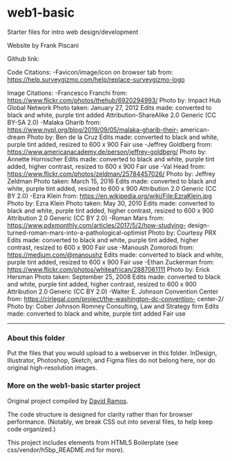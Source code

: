 # web1-basic

Starter files for intro web design/development

Website by Frank Piscani

Github link:

Code Citations:
-Favicon/image/icon on browser tab from: 	https://help.surveygizmo.com/help/replace-surveygizmo-logo

Image Citations:
-Francesco Franchi from:
	https://www.flickr.com/photos/thehub/6920294993/
	Photo by: Impact Hub Global Network
	Photo taken: January 27, 2012
	Edits made: converted to black and white, purple tint added
	Attribution-ShareAlike 2.0 Generic (CC BY-SA 2.0)
-Malaka Gharib from:
	https://www.nypl.org/blog/2019/09/05/malaka-gharib-their-	american-dream
	Photo by: Ben de la Cruz
	Edits made: converted to black and white, purple tint added, 	resized to 600 x 900
	Fair use
-Jeffrey Goldberg from:
	https://www.americanacademy.de/person/jeffrey-goldberg/
	Photo by: Annette Hornischer
	Edits made: converted to black and white, purple tint added, 	higher contrast, resized to 600 x 900
	Fair use
-Val Head from: 
	https://www.flickr.com/photos/zeldman/25784457026/
	Photo by: Jeffrey Zeldman
	Photo taken: March 15, 2016
	Edits made: converted to black and white, purple tint added, 	resized to 600 x 900
	Attribution 2.0 Generic (CC BY 2.0)
-Ezra Klein from: 
	https://en.wikipedia.org/wiki/File:EzraKlein.jpg
	Photo by: Ezra Klein
	Photo taken: May 30, 2010
	Edits made: converted to black and white, purple tint added, 	higher contrast, resized to 600 x 900
	Attribution 2.0 Generic (CC BY 2.0)
-Roman Mars from: 
	https://www.pdxmonthly.com/articles/2017/5/2/how-studying-	design-turned-roman-mars-into-a-pathological-optimist
	Photo by: Courtesy PRX
	Edits made: converted to black and white, purple tint added, 	higher contrast, resized to 600 x 900
	Fair use
-Manoush Zomorodi from: 
	https://medium.com/@manoushz
	Edits made: converted to black and white, purple tint added, 	resized to 600 x 900
	Fair use
-Ethan Zuckerman from: 
	https://www.flickr.com/photos/whiteafrican/2887061111
	Photo by: Erick Hersman
	Photo taken: September 25, 2008
	Edits made: converted to black and white, purple tint added, 	higher contrast, resized to 600 x 900
	Attribution 2.0 Generic (CC BY 2.0)
-Walter E. Johnson Convention Center from:
	https://cjrlegal.com/project/the-washington-dc-convention-	center-2/
	Photo by: Cober Johnson Romney Consulting, Law and Strategy 	firm
	Edits made: converted to black and white, purple tint added
	Fair use


***

### About this folder

Put the files that you would upload to a webserver in this folder. InDesign, Illustrator, Photoshop, Sketch, and Figma files do not belong here, nor do original high-resolution images.

### More on the web1-basic starter project

Original project compiled by [David Ramos](http://imaginaryterrain.com).

The code structure is designed for clarity rather than for browser performance. (Notably, we break CSS out into several files, to help keep code organized.)

This project includes elements from HTML5 Boilerplate (see css/vendor/h5bp_README.md for more).

